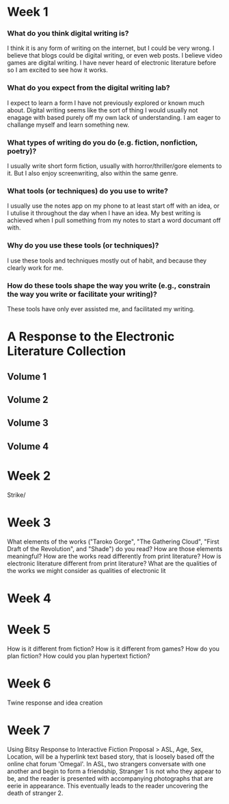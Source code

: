# Week 1
### What do you think digital writing is?
I think it is any form of writing on the internet, but I could be very wrong. I believe that blogs could be digital writing, or even web posts. I believe video games are digital writing. I have never heard of electronic literature before so I am excited to see how it works. 
### What do you expect from the digital writing lab?
I expect to learn a form I have not previously explored or known much about. Digital writing seems like the sort of thing I would usually not enagage with based purely off my own lack of understanding. I am eager to challange myself and learn something new. 
### What types of writing do you do (e.g. fiction, nonfiction, poetry)?
I usually write short form fiction, usually with horror/thriller/gore elements to it. But I also enjoy screenwriting, also within the same genre. 
### What tools (or techniques) do you use to write?
I usually use the notes app on my phone to at least start off with an idea, or I utulise it throughout the day when I have an idea. My best writing is achieved when I pull something from my notes to start a word documant off with. 
### Why do you use these tools (or techniques)?
I use these tools and techniques mostly out of habit, and because they clearly work for me. 
### How do these tools shape the way you write (e.g., constrain the way you write or facilitate your writing)?
These tools have only ever assisted me, and facilitated my writing. 
# A Response to the Electronic Literature Collection 
## Volume 1 

## Volume 2 

## Volume 3 

## Volume 4 

# Week 2 
Strike/
# Week 3 
What elements of the works ("Taroko Gorge", "The Gathering Cloud", "First Draft of the Revolution", and "Shade") do you read?
How are those elements meaningful?
How are the works read differently from print literature?
How is electronic literature different from print literature?
What are the qualities of the works we might consider as qualities of electronic lit

# Week 4 
# Week 5 
How is it different from fiction?
How is it different from games?
How do you plan fiction?
How could you plan hypertext fiction?
# Week 6 
Twine response and idea creation 
# Week 7 
Using Bitsy 
Response to Interactive Fiction 
Proposal > 
ASL, Age, Sex, Location, will be a hyperlink text based story, that is loosely based off the online chat forum 'Omegal'. 
In ASL, two strangers conversate with one another and begin to form a friendship, Stranger 1 is not who they appear to be, and the reader is presented with accompanying photographs that are eerie in appearance. This eventually leads to the reader uncovering the death of stranger 2. 

